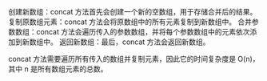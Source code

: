 创建新数组：concat 方法首先会创建一个新的空数组，用于存储合并后的结果。
复制原数组元素：concat 方法会将原数组中的所有元素复制到新数组中。
合并参数数组：concat 方法会遍历传入的参数数组，并将每个参数数组中的元素依次添加到新数组中。
返回新数组：最后，concat 方法会返回新数组。

concat 方法需要遍历所有传入的数组并复制元素，因此它的时间复杂度是 O(n)，其中 n 是所有数组元素的总数。